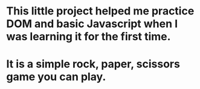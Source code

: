# This little project helped me practice DOM and basic Javascript when I was learning it for the first time.
# It is a simple rock, paper, scissors game you can play.
